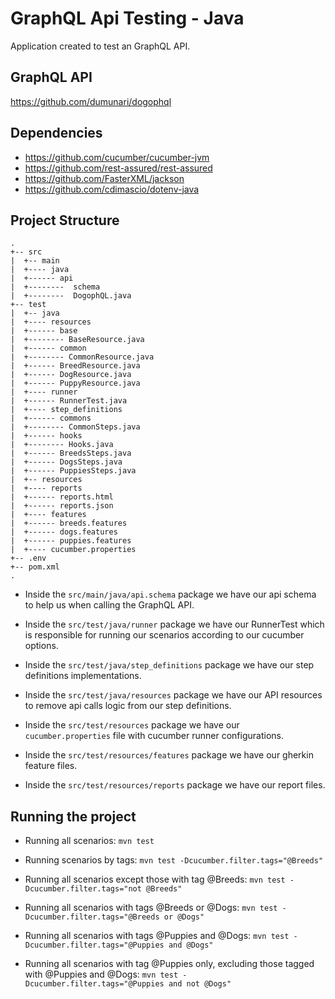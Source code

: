# GraphQL Api Testing - Java
Application created to test an GraphQL API.

## GraphQL API
https://github.com/dumunari/dogophql

## Dependencies
- https://github.com/cucumber/cucumber-jvm
- https://github.com/rest-assured/rest-assured
- https://github.com/FasterXML/jackson
- https://github.com/cdimascio/dotenv-java

## Project Structure

```
.
+-- src
|  +-- main
|  +---- java
|  +------ api
|  +--------  schema
|  +--------  DogophQL.java
+-- test
|  +-- java
|  +---- resources
|  +------ base
|  +-------- BaseResource.java
|  +------ common
|  +-------- CommonResource.java
|  +------ BreedResource.java
|  +------ DogResource.java
|  +------ PuppyResource.java
|  +---- runner
|  +------ RunnerTest.java
|  +---- step_definitions
|  +------ commons
|  +-------- CommonSteps.java
|  +------ hooks
|  +-------- Hooks.java
|  +------ BreedsSteps.java
|  +------ DogsSteps.java
|  +------ PuppiesSteps.java
|  +-- resources
|  +---- reports
|  +------ reports.html
|  +------ reports.json
|  +---- features
|  +------ breeds.features
|  +------ dogs.features
|  +------ puppies.features
|  +---- cucumber.properties
+-- .env
+-- pom.xml
.
```

- Inside the ```src/main/java/api.schema``` package we have our api schema to help us when calling the GraphQL API.

- Inside the ```src/test/java/runner``` package we have our RunnerTest which is responsible for running our
 scenarios according to our cucumber options.
 
- Inside the ```src/test/java/step_definitions``` package we have our step definitions implementations.
 
- Inside the ```src/test/java/resources``` package we have our API resources to remove api calls logic from our step definitions.

- Inside the ```src/test/resources``` package we have our ```cucumber.properties``` file with cucumber runner configurations.

- Inside the ```src/test/resources/features``` package we have our gherkin feature files.

- Inside the ```src/test/resources/reports``` package we have our report files.

## Running the project

- Running all scenarios: ```mvn test```

- Running scenarios by tags: ```mvn test -Dcucumber.filter.tags="@Breeds"```

- Running all scenarios except those with tag @Breeds: ```mvn test -Dcucumber.filter.tags="not @Breeds"```

- Running all scenarios with tags @Breeds or @Dogs: ```mvn test -Dcucumber.filter.tags="@Breeds or @Dogs"```

- Running all scenarios with tags @Puppies and @Dogs: ```mvn test -Dcucumber.filter.tags="@Puppies and @Dogs"```

- Running all scenarios with tag @Puppies only, excluding those tagged with @Puppies and @Dogs: ```mvn test -Dcucumber.filter.tags="@Puppies and not @Dogs"```